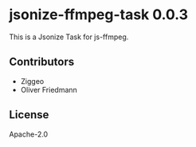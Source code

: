 # jsonize-ffmpeg-task 0.0.3

This is a Jsonize Task for js-ffmpeg.


## Contributors

- Ziggeo
- Oliver Friedmann


## License

Apache-2.0

